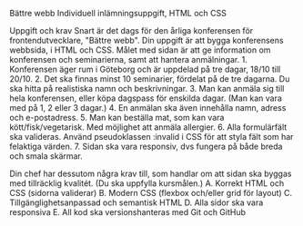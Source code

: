Bättre webb
Individuell inlämningsuppgift, HTML och CSS

Uppgift och krav
Snart är det dags för den årliga konferensen för frontendutvecklare, "Bättre webb". Din uppgift är att bygga konferensens webbsida, i HTML och CSS. Målet med sidan är att ge information om konferensen och seminarierna, samt att hantera anmälningar.
    1. Konferensen äger rum i Göteborg och är uppdelad på tre dagar, 18/10 till 20/10.
    2. Det ska finnas minst 10 seminarier, fördelat på de tre dagarna. Du ska hitta på realistiska namn och beskrivningar.
    3. Man kan anmäla sig till hela konferensen, eller köpa dagspass för enskilda dagar. (Man kan vara med på 1, 2 eller 3 dagar.)
    4. En anmälan ska även innehålla namn, adress och e-postadress.
    5. Man kan beställa mat, som kan vara kött/fisk/vegetarisk. Med möjlighet att anmäla allergier.
    6. Alla formulärfält ska valideras. Använd pseudoklassen :invalid i CSS för att styla fält som har felaktiga värden.
    7. Sidan ska vara responsiv, dvs fungera på både breda och smala skärmar.

Din chef har dessutom några krav till, som handlar om att sidan ska byggas med tillräcklig kvalitét. (Du ska uppfylla kursmålen.)
    A. Korrekt HTML och CSS (sidorna validerar)
    B. Modern CSS (flexbox och/eller grid för layout)
    C. Tillgänglighetsanpassad och semantisk HTML
    D. Alla sidor ska vara responsiva
    E. All kod ska versionshanteras med Git och GitHub
